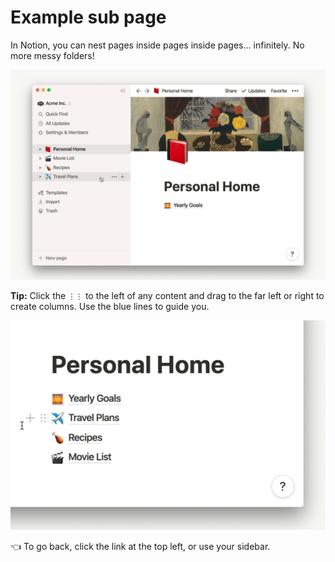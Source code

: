 # Example sub page

In Notion, you can nest pages inside pages inside pages... infinitely. No more messy folders!

![Example%20sub%20page%20dba66a561e324eeba9ffbab198f24363/subpages.gif](Example%20sub%20page%20dba66a561e324eeba9ffbab198f24363/subpages.gif)

**Tip:** Click the `⋮⋮` to the left of any content and drag to the far left or right to create columns. Use the blue lines to guide you.

![Example%20sub%20page%20dba66a561e324eeba9ffbab198f24363/personalhomecolumns2.gif](Example%20sub%20page%20dba66a561e324eeba9ffbab198f24363/personalhomecolumns2.gif)

👈 To go back, click the link at the top left, or use your sidebar.